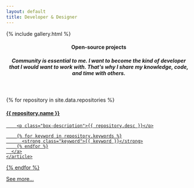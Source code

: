 ```yaml
---
layout: default
title: Developer & Designer
---
```


{% include gallery.html %}

<main id="content" class="content grid" property="mainContentOfPage" typeof="WebPageElement">
  <header class="content-header">
    <h4 class="content-heading">Open-source projects</h4>
    <h5 class="content-subheading">Community is essential to me. I want to become the kind of developer that I would want to work with. That's why I share my knowledge, code, and time with others.</h5>
  </header>

  {% for repository in site.data.repositories %}
    <article class="xs-12 sm-6 lg-4" data-repo-name="{{ repository.name }}">
      <a class="box is-hoverable" target="_blank" rel="noopener noreferrer" href="{{ repository.path }}">
        <h4 class="box-name">
          {{ repository.name }}
          <span class="is-right box-meta" data-repo-stars></span>
          <span class="is-right box-meta" data-repo-forks></span>
        </h4>

        <p class="box-description">{{ repository.desc }}</p>

        {% for keyword in repository.keywords %}
          <strong class="keyword">{{ keyword }}</strong>
        {% endfor %}
      </a>
    </article>
  {% endfor %}

  <article class="xs-12 sm-6 lg-4" data-repo-name="{{ repository.name }}">
    <a class="box is-wide is-hoverable" target="_blank" rel="noopener noreferrer" href="https://github.com/Bartozzz">
      See more…
    </a>
  </article>
</main>

<script src="https://cdnjs.cloudflare.com/ajax/libs/flickity/2.0.10/flickity.pkgd.min.js"></script>
<script src="{{ "/assets/scripts/index.js" | relative_url }}"></script>
